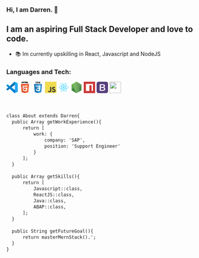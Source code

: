 <h3>Hi, I am Darren. 👋</h3>

<h2>I am an aspiring Full Stack Developer and love to code.</h2>

   * :books: Im currently upskilling in React, Javascript and NodeJS

<h3>Languages and Tech:</h3>
<div class="row">
<img src="https://raw.githubusercontent.com/github/explore/80688e429a7d4ef2fca1e82350fe8e3517d3494d/topics/visual-studio-code/visual-studio-code.png" height="30" width="30" >
<img src="https://raw.githubusercontent.com/github/explore/80688e429a7d4ef2fca1e82350fe8e3517d3494d/topics/html/html.png" height="30" width="30" >   <img src="https://raw.githubusercontent.com/github/explore/80688e429a7d4ef2fca1e82350fe8e3517d3494d/topics/css/css.png" height="30" width="30" >   <img src="https://raw.githubusercontent.com/github/explore/80688e429a7d4ef2fca1e82350fe8e3517d3494d/topics/javascript/javascript.png" height="30" width="30" >   <img src="https://raw.githubusercontent.com/github/explore/80688e429a7d4ef2fca1e82350fe8e3517d3494d/topics/react/react.png" height="30" width="30" >   <img src="https://raw.githubusercontent.com/github/explore/80688e429a7d4ef2fca1e82350fe8e3517d3494d/topics/nodejs/nodejs.png" height="30" width="30" >   <img src="https://raw.githubusercontent.com/github/explore/80688e429a7d4ef2fca1e82350fe8e3517d3494d/topics/npm/npm.png" height="30" width="30" >   <img src="https://raw.githubusercontent.com/github/explore/80688e429a7d4ef2fca1e82350fe8e3517d3494d/topics/bootstrap/bootstrap.png" height="30" width="30" >   <img src="https://www.blockachain.gr/wp-content/uploads/2018/03/java-coffee-cup-logo.png" height="30" width="30" >
</div>
<br>
<br>


    class About extends Darren{
      public Array getWorkExperience(){
          return [ 
              work: { 
                  company: 'SAP', 
                  position: 'Support Engineer' 
              }
          ];
      }

      public Array getSkills(){
          return [
              Javascript::class,
              ReactJS::class,
              Java::class,
              ABAP::class,
          ];
      }

      public String getFutureGoal(){
          return masterMernStack().';
      }
    }
